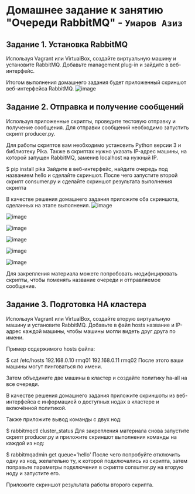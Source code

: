 # Домашнее задание к занятию "Очереди RabbitMQ" - `Умаров Азиз`


## Задание 1. Установка RabbitMQ
Используя Vagrant или VirtualBox, создайте виртуальную машину и установите RabbitMQ. Добавьте management plug-in и зайдите в веб-интерфейс.

Итогом выполнения домашнего задания будет приложенный скриншот веб-интерфейса RabbitMQ.
![image](https://github.com/UmarovAM/sys-homework/assets/118117183/2486314b-c73e-4fef-acdc-e9e771cb9f9f)


## Задание 2. Отправка и получение сообщений
Используя приложенные скрипты, проведите тестовую отправку и получение сообщения. Для отправки сообщений необходимо запустить скрипт producer.py.

Для работы скриптов вам необходимо установить Python версии 3 и библиотеку Pika. Также в скриптах нужно указать IP-адрес машины, на которой запущен RabbitMQ, заменив localhost на нужный IP.

$ pip install pika
Зайдите в веб-интерфейс, найдите очередь под названием hello и сделайте скриншот. После чего запустите второй скрипт consumer.py и сделайте скриншот результата выполнения скрипта

В качестве решения домашнего задания приложите оба скриншота, сделанных на этапе выполнения.
![image](https://github.com/UmarovAM/sys-homework/assets/118117183/398e1b4e-79a1-47b0-883e-9bbf29bc31a2)

![image](https://github.com/UmarovAM/sys-homework/assets/118117183/2c5b8d3c-9b39-4ccc-8a7b-2a3e42be19c8)

![image](https://github.com/UmarovAM/sys-homework/assets/118117183/4db7473d-481c-4481-9752-1060694bd6ac)

![image](https://github.com/UmarovAM/sys-homework/assets/118117183/4b8c65c0-2270-4a83-86f8-c68b8f8252d2)

![image](https://github.com/UmarovAM/sys-homework/assets/118117183/df1234eb-ad0b-435e-906f-6284b3dd3878)

![image](https://github.com/UmarovAM/sys-homework/assets/118117183/f5126f15-47b9-463b-a886-98989e6b932c)

Для закрепления материала можете попробовать модифицировать скрипты, чтобы поменять название очереди и отправляемое сообщение.

## Задание 3. Подготовка HA кластера
Используя Vagrant или VirtualBox, создайте вторую виртуальную машину и установите RabbitMQ. Добавьте в файл hosts название и IP-адрес каждой машины, чтобы машины могли видеть друг друга по имени.

Пример содержимого hosts файла:

$ cat /etc/hosts
192.168.0.10 rmq01
192.168.0.11 rmq02
После этого ваши машины могут пинговаться по имени.

Затем объедините две машины в кластер и создайте политику ha-all на все очереди.

В качестве решения домашнего задания приложите скриншоты из веб-интерфейса с информацией о доступных нодах в кластере и включённой политикой.

Также приложите вывод команды с двух нод:

$ rabbitmqctl cluster_status
Для закрепления материала снова запустите скрипт producer.py и приложите скриншот выполнения команды на каждой из нод:

$ rabbitmqadmin get queue='hello'
После чего попробуйте отключить одну из нод, желательно ту, к которой подключались из скрипта, затем поправьте параметры подключения в скрипте consumer.py на вторую ноду и запустите его.

Приложите скриншот результата работы второго скрипта.
